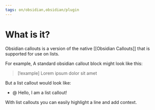 ```yaml
---
tags: on/obsidian,obsidian/plugin
---
```


# What is it? 
Obsidian callouts is a version of the native [[Obsidian Callouts]] that is supported for use on lists. 

For example, A standard obsidian callout block might look like this:

> [!example]
> Lorem ipsum dolor sit amet

But a list callout would look like:

 - @ Hello, I am a list callout!

With list callouts you can easily highlight a line and add context. 